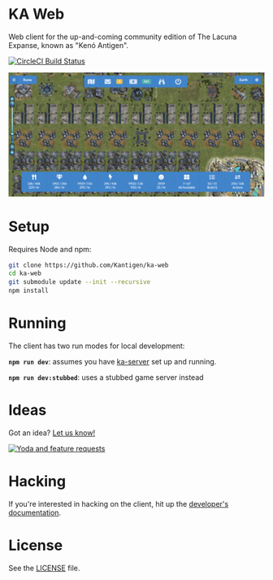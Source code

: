 # KA Web

Web client for the up-and-coming community edition of The Lacuna Expanse, known as "Kenó Antigen".

[![CircleCI Build Status](https://circleci.com/gh/Kantigen/ka-web/tree/master.svg?style=svg)](https://circleci.com/gh/Kantigen/ka-web/tree/master)

[![Kenó Antigen screenshot](docs/img/screenshot.png)](https://demo.kenoantigen.com/)

# Setup

Requires Node and npm:

```bash
git clone https://github.com/Kantigen/ka-web
cd ka-web
git submodule update --init --recursive
npm install
```

# Running

The client has two run modes for local development:

**`npm run dev`**: assumes you have [ka-server](https://github.com/Kantigen/ka-server) set up and running.

**`npm run dev:stubbed`**: uses a stubbed game server instead

# Ideas

Got an idea? [Let us know!](https://github.com/Kantigen/ka-web/issues)

[![Yoda and feature requests](docs/img/feature-request.jpg)](https://github.com/Kantigen/ka-web/issues)

# Hacking

If you're interested in hacking on the client, hit up the [developer's documentation](docs/README.md).

# License

See the [LICENSE](LICENSE) file.
